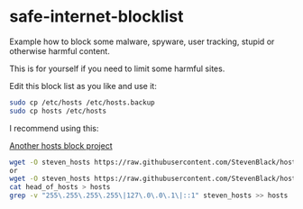 # safe-internet-blocklist

Example how to block some malware, spyware, user tracking, stupid or otherwise harmful content.

This is for yourself if you need to limit some harmful sites.

Edit this block list as you like and use it:

```sh
sudo cp /etc/hosts /etc/hosts.backup
sudo cp hosts /etc/hosts
```

I recommend using this:

[Another hosts block project](https://github.com/StevenBlack/hosts)

```sh
wget -O steven_hosts https://raw.githubusercontent.com/StevenBlack/hosts/master/hosts
or
wget -O steven_hosts https://raw.githubusercontent.com/StevenBlack/hosts/master/alternates/fakenews-gambling-porn-social/hosts
cat head_of_hosts > hosts
grep -v "255\.255\.255\.255\|127\.0\.0\.1\|::1" steven_hosts >> hosts
```

